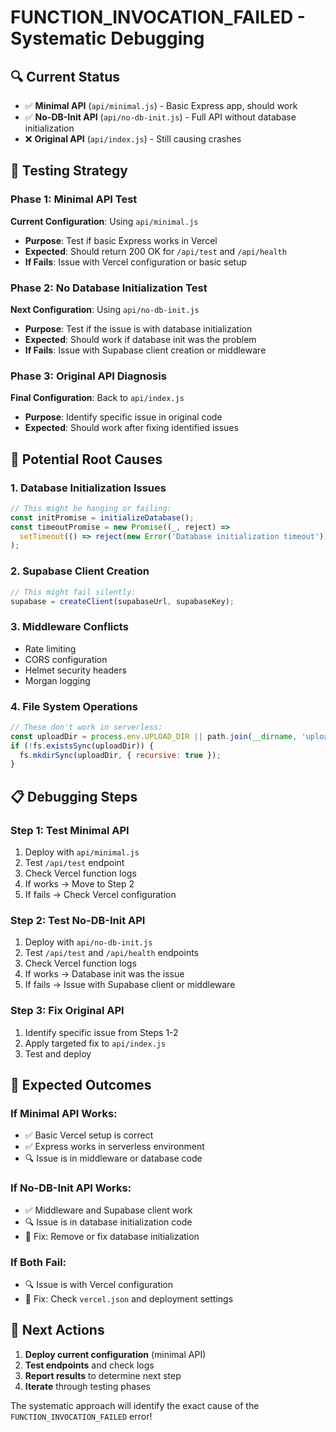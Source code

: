 # FUNCTION_INVOCATION_FAILED - Systematic Debugging

## 🔍 **Current Status**
- ✅ **Minimal API** (`api/minimal.js`) - Basic Express app, should work
- ✅ **No-DB-Init API** (`api/no-db-init.js`) - Full API without database initialization
- ❌ **Original API** (`api/index.js`) - Still causing crashes

## 🧪 **Testing Strategy**

### **Phase 1: Minimal API Test**
**Current Configuration**: Using `api/minimal.js`
- **Purpose**: Test if basic Express works in Vercel
- **Expected**: Should return 200 OK for `/api/test` and `/api/health`
- **If Fails**: Issue with Vercel configuration or basic setup

### **Phase 2: No Database Initialization Test**  
**Next Configuration**: Using `api/no-db-init.js`
- **Purpose**: Test if the issue is with database initialization
- **Expected**: Should work if database init was the problem
- **If Fails**: Issue with Supabase client creation or middleware

### **Phase 3: Original API Diagnosis**
**Final Configuration**: Back to `api/index.js`
- **Purpose**: Identify specific issue in original code
- **Expected**: Should work after fixing identified issues

## 🔧 **Potential Root Causes**

### **1. Database Initialization Issues**
```javascript
// This might be hanging or failing:
const initPromise = initializeDatabase();
const timeoutPromise = new Promise((_, reject) => 
  setTimeout(() => reject(new Error('Database initialization timeout')), 10000)
);
```

### **2. Supabase Client Creation**
```javascript
// This might fail silently:
supabase = createClient(supabaseUrl, supabaseKey);
```

### **3. Middleware Conflicts**
- Rate limiting
- CORS configuration  
- Helmet security headers
- Morgan logging

### **4. File System Operations**
```javascript
// These don't work in serverless:
const uploadDir = process.env.UPLOAD_DIR || path.join(__dirname, 'uploads');
if (!fs.existsSync(uploadDir)) {
  fs.mkdirSync(uploadDir, { recursive: true });
}
```

## 📋 **Debugging Steps**

### **Step 1: Test Minimal API**
1. Deploy with `api/minimal.js`
2. Test `/api/test` endpoint
3. Check Vercel function logs
4. If works → Move to Step 2
5. If fails → Check Vercel configuration

### **Step 2: Test No-DB-Init API**
1. Deploy with `api/no-db-init.js`
2. Test `/api/test` and `/api/health` endpoints
3. Check Vercel function logs
4. If works → Database init was the issue
5. If fails → Issue with Supabase client or middleware

### **Step 3: Fix Original API**
1. Identify specific issue from Steps 1-2
2. Apply targeted fix to `api/index.js`
3. Test and deploy

## 🎯 **Expected Outcomes**

### **If Minimal API Works:**
- ✅ Basic Vercel setup is correct
- ✅ Express works in serverless environment
- 🔍 Issue is in middleware or database code

### **If No-DB-Init API Works:**
- ✅ Middleware and Supabase client work
- 🔍 Issue is in database initialization code
- 🔧 Fix: Remove or fix database initialization

### **If Both Fail:**
- 🔍 Issue is with Vercel configuration
- 🔧 Fix: Check `vercel.json` and deployment settings

## 🚀 **Next Actions**

1. **Deploy current configuration** (minimal API)
2. **Test endpoints** and check logs
3. **Report results** to determine next step
4. **Iterate** through testing phases

The systematic approach will identify the exact cause of the `FUNCTION_INVOCATION_FAILED` error!
